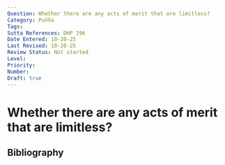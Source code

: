 ```yaml
---
Question: Whether there are any acts of merit that are limitless?
Category: Puñña
Tags: 
Sutta References: DHP 196
Date Entered: 10-20-25
Last Revised: 10-20-25
Review Status: Not started
Level: 
Priority: 
Number: 
Draft: true
---
```


# Whether there are any acts of merit that are limitless?

## Bibliography

<!-- 

Notes:



-->